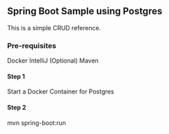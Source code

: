 ## Spring Boot Sample using Postgres

This is a simple CRUD reference.

### Pre-requisites
Docker
IntelliJ (Optional)
Maven

#### Step 1
Start a Docker Container for Postgres
#### Step 2
mvn spring-boot:run 
